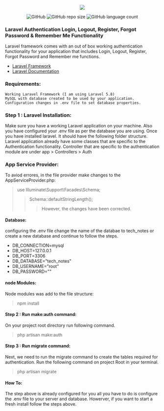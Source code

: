<p align="center"><img src="https://i.stack.imgur.com/3yJyt.png"></p>
<p align="center">
 <img alt="GitHub" src="https://img.shields.io/github/license/DesignofCp/Laravel-Authentication.svg">
 <img alt="GitHub repo size" src="https://img.shields.io/github/repo-size/DesignofCp/Laravel-Authentication.svg">
 <img alt="GitHub language count" src="https://img.shields.io/github/languages/count/DesignofCp/Laravel-Authentication.svg">
</p>

### Laravel Authentication Login, Logout, Register, Forgot Password & Remember Me Functionality
Laravel framework comes with an out of box working authentication functionality for your application that includes Login, Logout, Register, Forgot Password and Remember me functions.
- [Laravel Framework](https://github.com/laravel/framework)
- [Laravel Documentation](https://laravel.com/docs)

### Requirements: 
    Working Laravel Framework (I am using Laravel 5.8)
    MySQL with database created to be used by your application.
    Configuration changes in .env file to set database properties.
    
### Step 1 : Laravel Installation:
Make sure you have a working Laravel application on your machine. Also you have configured your .env file as per the database you are using. Once you have installed laravel. It should have the following folder structure.
Laravel application already have some classes that are specific to the Authentication functionality. Controller that are specific to the authentication module are under app > Controllers > Auth
 
 ### App Service Provider:
 To aviod errores, in the file provider make changes to the AppServiceProvider.php:
 > use Illuminate\Support\Facades\Schema;
 >> Schema::defaultStringLength();
>>> However, the changes have been corrected.

#### Database:
configuring the .env file change the name of the databae to tech_notes or create a new database and continue to follow the steps.
- DB_CONNECTION=mysql
- DB_HOST=127.0.0.1
- DB_PORT=3306
- DB_DATABASE="tech_notes"
- DB_USERNAME="root"  
- DB_PASSWORD=""    

#### node Modules:
Node modules was add to the file structure:
> npm install

#### Step 2 : Run make:auth command:
On your project root directory run following command.
> php artisan make:auth

#### Step 3 : Run migrate command:
Next, we need to run the migrate command to create the tables required for authentication. Run the following command on project Root in your terminal.
> php artisan migrate

#### How To:
The step above is already configured for you all you have to do is configure the .env file to your server and database. Howerver, if you want to start a fresh install follow the steps above.
